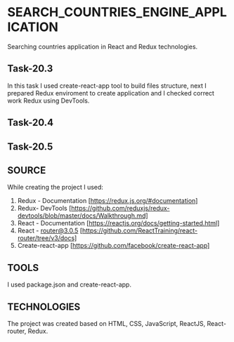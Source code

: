 # SEARCH_COUNTRIES_ENGINE_APPLICATION

Searching countries application in React and Redux technologies.

## Task-20.3

In this task I used create-react-app tool to build files structure, next I prepared Redux enviroment to create application and I checked correct work Redux using DevTools.

## Task-20.4

## Task-20.5

## SOURCE 
While creating the project I used: 
1. Redux - Documentation [https://redux.js.org/#documentation]
2. Redux- DevTools [https://github.com/reduxjs/redux-devtools/blob/master/docs/Walkthrough.md]
3. React - Documentation [https://reactjs.org/docs/getting-started.html]
4. React - router@3.0.5 [https://github.com/ReactTraining/react-router/tree/v3/docs]
5. Create-react-app [https://github.com/facebook/create-react-app]

## TOOLS 
I used package.json and create-react-app.

## TECHNOLOGIES 
The project was created based on HTML, CSS, JavaScript, ReactJS, React-router, Redux.
